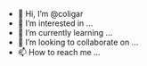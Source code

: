 - 👋 Hi, I’m @coligar
- 👀 I’m interested in ...
- 🌱 I’m currently learning ...
- 💞️ I’m looking to collaborate on ...
- 📫 How to reach me ...

<!---
coligar/coligar is a ✨ special ✨ repository because its `README.md` (this file) appears on your GitHub profile.
You can click the Preview link to take a look at your changes.
--->
